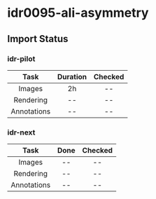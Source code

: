 # idr0095-ali-asymmetry

## Import Status

### idr-pilot
| Task | Duration | Checked |
| :----: |:----:| :----:|
| Images| 2h | -- |
| Rendering| -- | -- |
| Annotations | -- | -- |

### idr-next
| Task | Done | Checked |
| :----: |:----:| :----:|
| Images| -- | -- |
| Rendering| -- | -- |
| Annotations | -- | -- |
